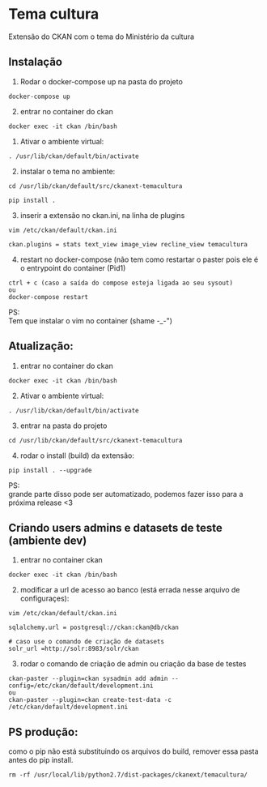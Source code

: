 # Tema cultura

Extensão do CKAN com o tema do Ministério da cultura

## Instalação

1. Rodar o docker-compose up na pasta do projeto

```
docker-compose up
```

2. entrar no container do ckan

```
docker exec -it ckan /bin/bash
```

1. Ativar o ambiente virtual:

```
. /usr/lib/ckan/default/bin/activate
```

2. instalar o tema no ambiente:

```
cd /usr/lib/ckan/default/src/ckanext-temacultura

pip install .
```

3. inserir a extensão no ckan.ini, na linha de plugins

```
vim /etc/ckan/default/ckan.ini

ckan.plugins = stats text_view image_view recline_view temacultura
```

4. restart no docker-compose (não tem como restartar o paster pois ele é o entrypoint do container (Pid1)
```
ctrl + c (caso a saída do compose esteja ligada ao seu sysout)
ou
docker-compose restart
```

PS:  
Tem que instalar o vim no container (shame -_-")

## Atualização:

1. entrar no container do ckan

```
docker exec -it ckan /bin/bash
```

2. Ativar o ambiente virtual:

```
. /usr/lib/ckan/default/bin/activate
```

3. entrar na pasta do projeto

```
cd /usr/lib/ckan/default/src/ckanext-temacultura
```

4. rodar o install (build) da extensão:

```
pip install . --upgrade
```

PS:  
grande parte disso pode ser automatizado, podemos fazer isso para a próxima release <3

## Criando users admins e datasets de teste (ambiente dev)

1. entrar no container ckan

```
docker exec -it ckan /bin/bash
```

2. modificar a url de acesso ao banco (está errada nesse arquivo de configuraçes):

```
vim /etc/ckan/default/ckan.ini

sqlalchemy.url = postgresql://ckan:ckan@db/ckan

# caso use o comando de criação de datasets
solr_url =http://solr:8983/solr/ckan
```

3. rodar o comando de criação de admin ou criação da base de testes

```
ckan-paster --plugin=ckan sysadmin add admin --config=/etc/ckan/default/development.ini
ou
ckan-paster --plugin=ckan create-test-data -c /etc/ckan/default/development.ini
```

## PS produção:

como o pip não está substituindo os arquivos do build, remover essa pasta antes do pip install.

```
rm -rf /usr/local/lib/python2.7/dist-packages/ckanext/temacultura/
```
